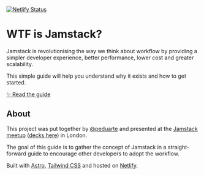 [![Netlify Status](https://api.netlify.com/api/v1/badges/801bf845-4093-4780-8cf3-32ac5bb57fa2/deploy-status)](https://app.netlify.com/sites/jamstack-wtf/deploys)

# WTF is Jamstack?

Jamstack is revolutionising the way we think about workflow by providing a simpler developer experience, better performance, lower cost and greater scalability.

This simple guide will help you understand why it exists and how to get started.

[✨ Read the guide](https://jamstack.wtf)

## About

This project was put together by [@peduarte](https://twitter.com/peduarte) and presented at the [Jamstack meetup](https://www.meetup.com/Jamstack-London/events/257961818/) ([decks here](https://speakerdeck.com/peduarte/jamstack-cheatsheet)) in London.

The goal of this guide is to gather the concept of Jamstack in a straight-forward guide to encourage other developers to adopt the workflow.

Built with [Astro](https://astro.build/), [Tailwind CSS](https://tailwindcss.com/) and hosted on [Netlify](https://netlify.com/).
